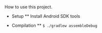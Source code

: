 How to use this project.

* Setup
** Install Android SDK tools

* Compilation
** `$ ./gradlew assembleDebug`
